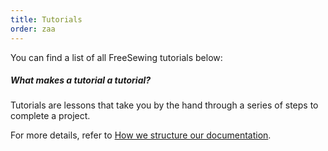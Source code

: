```yaml
---
title: Tutorials
order: zaa
---
```


You can find a list of all FreeSewing tutorials below: 


<ReadMore recurse />

<Related>

##### What makes a tutorial a tutorial?

Tutorials are lessons that take you by the hand through a series of steps to complete a project.

For more details, refer to [How we structure our documentation](/guides/docs).

</Related>

